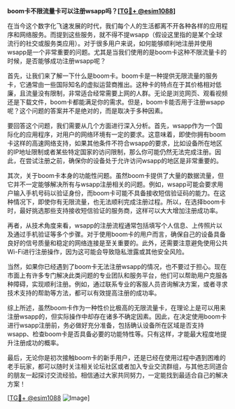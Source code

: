 **boom卡不限流量卡可以注册wsapp吗？[[TG💪+ @esim1088](https://t.me/s/esim1088)]**

在当今这个数字化飞速发展的时代，我们每个人的生活都离不开各种各样的应用程序和网络服务。而提到这些服务，就不得不提wsapp（假设这里指的是某个全球流行的社交或服务类应用）。对于很多用户来说，如何能够顺利地注册并使用wsapp是一个非常重要的问题。尤其是当我们使用的是boom卡这种不限流量卡的时候，是否能够成功注册wsapp呢？

首先，让我们来了解一下什么是boom卡。boom卡是一种提供无限流量的服务卡，它通常由一些国际知名的虚拟运营商推出。这种卡的特点在于其价格相对低廉，且流量没有限制，非常适合经常需要上网的人群。无论是浏览网页、观看视频还是下载文件，boom卡都能满足你的需求。但是，boom卡能否用于注册wsapp呢？这个问题的答案并不是绝对的，而是取决于多种因素。

要回答这个问题，我们需要从几个方面进行深入分析。首先，wsapp作为一个国际化的应用程序，对用户的网络环境有一定的要求。这意味着，即使你拥有boom卡这样的高速网络支持，如果其他条件不符合wsapp的要求，比如设备所在地区的IP地址限制或者某些特定国家的访问限制，那么你可能仍然无法完成注册。因此，在尝试注册之前，确保你的设备处于允许访问wsapp的地区是非常重要的。

其次，关于boom卡本身的功能性问题。虽然boom卡提供了大量的数据流量，但它并不一定能够解决所有与wsapp注册相关的问题。例如，wsapp可能会要求用户输入手机号码以验证身份，而boom卡可能不具备接收短信验证码的能力。在这种情况下，即使你有无限流量，也无法顺利完成注册过程。所以，在选择boom卡时，最好挑选那些支持接收短信验证的服务商，这样可以大大增加注册成功率。

再者，从技术角度来看，wsapp的注册流程通常包括填写个人信息、上传照片以及通过手机验证等多个步骤。对于使用boom卡的用户而言，确保自己的设备具备良好的信号质量和稳定的网络连接是至关重要的。此外，还需要注意避免使用公共Wi-Fi进行注册操作，因为这可能会导致隐私泄露或其他安全风险。

当然，如果你已经遇到了boom卡无法注册wsapp的情况，也不要过于担心。现在市面上有许多专门解决此类问题的专业团队和服务平台，他们可以帮助用户克服各种障碍，实现顺利注册。例如，通过联系专业的客服人员咨询解决方案，或者寻求技术支持的帮助等方法，都可以有效提高注册的成功率。

综上所述，虽然boom卡作为一种性价比极高的无限流量卡，在理论上是可以用来注册wsapp的，但实际操作中却存在诸多不确定因素。因此，在决定使用boom卡进行wsapp注册前，务必做好充分准备，包括确认设备所在区域是否支持wsapp、检查boom卡是否具备必要的功能特性等。只有这样，才能最大程度地提升注册成功的概率。

最后，无论你是初次接触boom卡的新手用户，还是已经在使用过程中遇到困难的老手玩家，都可以随时关注相关论坛社区或者加入专业交流群组，与其他志同道合的朋友一起探讨交流经验。相信通过大家共同努力，一定能找到最适合自己的解决方案！

[[TG💪+ @esim1088](https://t.me/s/esim1088) ![Image](https://i.postimg.cc/4NQfJmqS/Snipaste-2025-05-13-00-14-12.png)]